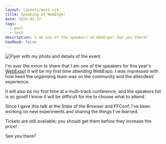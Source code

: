 ```yaml
---	
layout: layouts/post.njk	
title: Speaking at WebExpo!
date: 2024-03-27
tags:	
  - post
  - tech	
description: I am one of the speakers at WebExpo! See you there?
hasMood: false	
---	
```


![Flyer with my photo and details of the event.](/assets/posts/2024-03-27.jpg)

I'm over the moon to share that I am one of the speakers for this year's [WebExpo](https://webexpo.net/sessions/exploring-the-potential-of-the-web-speech-api-in-karaoke/)! It will be my first time attending WebExpo. I was impressed with how keen the organising team was on the community and the attendees' experience.

It will also be my first time at a multi-track conference, and the speakers list is so good! I know it will be difficult for me to choose what to attend.

Since I gave this talk at the State of the Browser and FFConf, I've been working on new experiments and sharing the things I've learned.

Tickets are still available; you should get them before they increase the price!

See you there?



